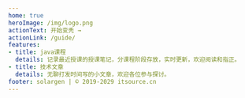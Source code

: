 ```yaml
---
home: true
heroImage: /img/logo.png
actionText: 开始变秃 →
actionLink: /guide/
features:
- title: java课程
  details: 记录最近授课的授课笔记，分课程阶段存放，实时更新，欢迎阅读和指正。
- title: 技术文章
  details: 无聊打发时间写的小文章，欢迎各位参与探讨。
footer: solargen | © 2019-2029 itsource.cn
---
```



